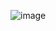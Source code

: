![image](https://user-images.githubusercontent.com/13671946/71955819-b253af00-322c-11ea-9b48-ca4a43c4637c.png)
